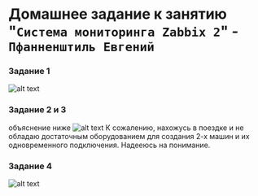 # Домашнее задание к занятию "`Система мониторинга Zabbix 2`" - `Пфанненштиль Евгений`


### Задание 1
![alt text](https://github.com/Ырешд71/pfannenes-8-03-hw/blob/main/path/image.png)
### Задание 2 и 3
объяснение ниже
![alt text](https://github.com/username/reponame/blob/branch/path/image.png)
К сожалению, нахожусь в поездке и не обладаю достаточным оборудованием для создания 2-х машин и их одновременного подключения. Надееюсь на понимание.
### Задание 4
![alt text](https://github.com/username/reponame/blob/branch/path/image.png)

